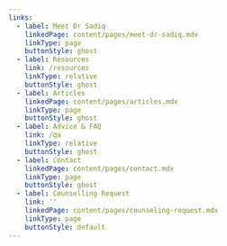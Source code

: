```yaml
---
links:
  - label: Meet Dr Sadiq
    linkedPage: content/pages/meet-dr-sadiq.mdx
    linkType: page
    buttonStyle: ghost
  - label: Resources
    link: /resources
    linkType: relative
    buttonStyle: ghost
  - label: Articles
    linkedPage: content/pages/articles.mdx
    linkType: page
    buttonStyle: ghost
  - label: Advice & FAQ
    link: /qa
    linkType: relative
    buttonStyle: ghost
  - label: Contact
    linkedPage: content/pages/contact.mdx
    linkType: page
    buttonStyle: ghost
  - label: Counselling Request
    link: ''
    linkedPage: content/pages/counseling-request.mdx
    linkType: page
    buttonStyle: default
---
```


